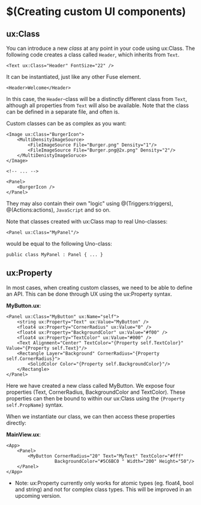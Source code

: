 # $(Creating custom UI components)

## ux:Class

You can introduce a new _class_ at any point in your code using ux:Class. The following code creates a class called `Header`, which inherits from `Text`.

```
<Text ux:Class="Header" FontSize="22" />
```

It can be instantiated, just like any other Fuse element.

```
<Header>Welcome</Header>
```

In this case, the `Header`-class will be a distinctly different class from `Text`, although all properties from `Text` will also be available. Note that the class can be defined in a separate file, and often is.

Custom classes can be as complex as you want:

```
<Image ux:Class="BurgerIcon">
	<MultiDensityImageSource>
		<FileImageSource File="Burger.png" Density="1"/>
		<FileImageSource File="Burger.png@2x.png" Density="2"/>
	</MultiDenistyImageSoruce>
</Image>

<!-- ... -->

<Panel>
	<BurgerIcon />
</Panel>
```

They may also contain their own "logic" using @(Triggers:triggers), @(Actions:actions), `JavaScript` and so on.

Note that classes created with ux:Class map to real Uno-classes:

```
<Panel ux:Class="MyPanel"/>
```

would be equal to the following Uno-class:

```
public class MyPanel : Panel { ... }
```

## ux:Property

In most cases, when creating custom classes, we need to be able to define an API. This can be done through UX using the ux:Property syntax.

__MyButton.ux__:

```
<Panel ux:Class="MyButton" ux:Name="self">
    <string ux:Property="Text" ux:Value="MyButton" />
    <float4 ux:Property="CornerRadius" ux:Value="0" />
    <float4 ux:Property="BackgroundColor" ux:Value="#f00" />
    <float4 ux:Property="TextColor" ux:Value="#000" />
    <Text Alignment="Center" TextColor="{Property self.TextColor}" Value="{Property self.Text}"/>
    <Rectangle Layer="Background" CornerRadius="{Property self.CornerRadius}">
        <SolidColor Color="{Property self.BackgroundColor}"/>
    </Rectangle>
</Panel>
```

Here we have created a new class called MyButton. We expose four properties (Text, CornerRadius, BackgroundColor and TextColor). These properties can then be bound to within our ux:Class using the `{Property self.PropName}` syntax.

When we instantiate our class, we can then access these properties directly:

__MainView.ux__:
```
<App>
	<Panel>
		<MyButton CornerRadius="20" Text="MyText" TextColor="#fff"
			      BackgroundColor="#5C6BC0 " Width="200" Height="50"/>
	</Panel>
</App>
```

- Note: ux:Property currently only works for atomic types (eg. float4, bool and string) and not for complex class types. This will be improved in an upcoming version.
